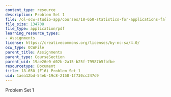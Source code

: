 ```yaml
---
content_type: resource
description: Problem Set 1
file: /ol-ocw-studio-app/courses/18-650-statistics-for-applications-fall-2016/1aea12bd54eb19c821501f730cc247d9_MIT18_650F16_PSet1.pdf
file_size: 134708
file_type: application/pdf
learning_resource_types:
- Assignments
license: https://creativecommons.org/licenses/by-nc-sa/4.0/
ocw_type: OCWFile
parent_title: Assignments
parent_type: CourseSection
parent_uid: 19ae26e0-d02b-2a15-b25f-79987b5fbfbe
resourcetype: Document
title: 18.650 (F16) Problem Set 1
uid: 1aea12bd-54eb-19c8-2150-1f730cc247d9
---
```

Problem Set 1